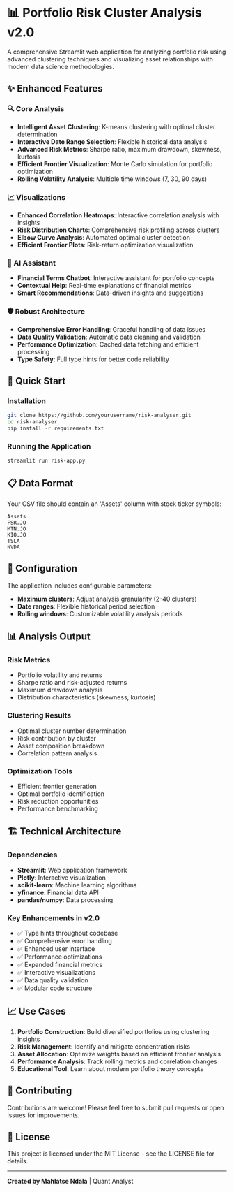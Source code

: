 # 📊 Portfolio Risk Cluster Analysis v2.0

A comprehensive Streamlit web application for analyzing portfolio risk using advanced clustering techniques and visualizing asset relationships with modern data science methodologies.

## ✨ Enhanced Features

### 🔍 Core Analysis
- **Intelligent Asset Clustering**: K-means clustering with optimal cluster determination
- **Interactive Date Range Selection**: Flexible historical data analysis
- **Advanced Risk Metrics**: Sharpe ratio, maximum drawdown, skewness, kurtosis
- **Efficient Frontier Visualization**: Monte Carlo simulation for portfolio optimization
- **Rolling Volatility Analysis**: Multiple time windows (7, 30, 90 days)

### 📈 Visualizations
- **Enhanced Correlation Heatmaps**: Interactive correlation analysis with insights
- **Risk Distribution Charts**: Comprehensive risk profiling across clusters
- **Elbow Curve Analysis**: Automated optimal cluster detection
- **Efficient Frontier Plots**: Risk-return optimization visualization

### 🤖 AI Assistant
- **Financial Terms Chatbot**: Interactive assistant for portfolio concepts
- **Contextual Help**: Real-time explanations of financial metrics
- **Smart Recommendations**: Data-driven insights and suggestions

### 🛡️ Robust Architecture
- **Comprehensive Error Handling**: Graceful handling of data issues
- **Data Quality Validation**: Automatic data cleaning and validation
- **Performance Optimization**: Cached data fetching and efficient processing
- **Type Safety**: Full type hints for better code reliability

## 🚀 Quick Start

### Installation

```bash
git clone https://github.com/yourusername/risk-analyser.git
cd risk-analyser
pip install -r requirements.txt
```

### Running the Application

```bash
streamlit run risk-app.py
```

## 📋 Data Format

Your CSV file should contain an 'Assets' column with stock ticker symbols:

```csv
Assets
FSR.JO
MTN.JO
KIO.JO
TSLA
NVDA
```

## 🔧 Configuration

The application includes configurable parameters:
- **Maximum clusters**: Adjust analysis granularity (2-40 clusters)
- **Date ranges**: Flexible historical period selection
- **Rolling windows**: Customizable volatility analysis periods

## 📊 Analysis Output

### Risk Metrics
- Portfolio volatility and returns
- Sharpe ratio and risk-adjusted returns
- Maximum drawdown analysis
- Distribution characteristics (skewness, kurtosis)

### Clustering Results
- Optimal cluster number determination
- Risk contribution by cluster
- Asset composition breakdown
- Correlation pattern analysis

### Optimization Tools
- Efficient frontier generation
- Optimal portfolio identification
- Risk reduction opportunities
- Performance benchmarking

## 🏗️ Technical Architecture

### Dependencies
- **Streamlit**: Web application framework
- **Plotly**: Interactive visualization
- **scikit-learn**: Machine learning algorithms
- **yfinance**: Financial data API
- **pandas/numpy**: Data processing

### Key Enhancements in v2.0
- ✅ Type hints throughout codebase
- ✅ Comprehensive error handling
- ✅ Enhanced user interface
- ✅ Performance optimizations
- ✅ Expanded financial metrics
- ✅ Interactive visualizations
- ✅ Data quality validation
- ✅ Modular code structure

## 📈 Use Cases

1. **Portfolio Construction**: Build diversified portfolios using clustering insights
2. **Risk Management**: Identify and mitigate concentration risks
3. **Asset Allocation**: Optimize weights based on efficient frontier analysis
4. **Performance Analysis**: Track rolling metrics and correlation changes
5. **Educational Tool**: Learn about modern portfolio theory concepts

## 🤝 Contributing

Contributions are welcome! Please feel free to submit pull requests or open issues for improvements.

## 📄 License

This project is licensed under the MIT License - see the LICENSE file for details.

---
**Created by Mahlatse Ndala** | Quant Analyst
